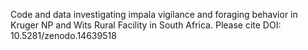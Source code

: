 Code and data investigating impala vigilance and foraging behavior in Kruger NP and Wits Rural Facility in South Africa. Please cite DOI: 10.5281/zenodo.14639518
